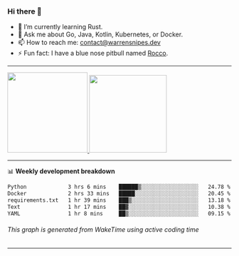### Hi there 👋

- 🌱 I’m currently learning Rust.
- 💬 Ask me about Go, Java, Kotlin, Kubernetes, or Docker.
- 📫 How to reach me: contact@warrensnipes.dev
- ⚡ Fun fact: I have a blue nose pitbull named [Rocco](https://i.imgur.com/iLsSCKu.jpg).

-------


<a href="https://github.com/LockedThread/LockedThread">
  <img height="180em" src="https://github-readme-stats.vercel.app/api?username=LockedThread&theme=transparent&bg_color=00000000&show_icons=true&count_private=true" />
  <img height="174em" src="https://github-readme-stats.vercel.app/api/top-langs?username=LockedThread&theme=transparent&layout=compact&hide_progress=true&bg_color=00000000" />
  </a>

-------

📊 **Weekly development breakdown**
<!--START_SECTION:waka-->

```txt
Python             3 hrs 6 mins    ██████▒░░░░░░░░░░░░░░░░░░   24.78 %
Docker             2 hrs 33 mins   █████░░░░░░░░░░░░░░░░░░░░   20.45 %
requirements.txt   1 hr 39 mins    ███▒░░░░░░░░░░░░░░░░░░░░░   13.18 %
Text               1 hr 17 mins    ██▓░░░░░░░░░░░░░░░░░░░░░░   10.38 %
YAML               1 hr 8 mins     ██▒░░░░░░░░░░░░░░░░░░░░░░   09.15 %
```

<!--END_SECTION:waka-->
###### *This graph is generated from WakeTime using active coding time*
-------
